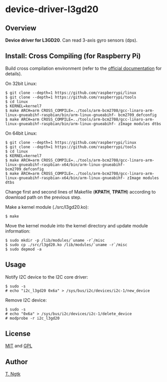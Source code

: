 # device-driver-l3gd20

## Overview
**Device driver for L3GD20**.
Can read 3-axis gyro sensors (dps).

## Install: Cross Compiling (for Raspberry Pi)
Build cross compilation environment
(refer to the [official documentation](https://www.raspberrypi.org/documentation/linux/kernel/building.md "link to KERNEL BUILDING") for details).

On 32bit Linux:
```shell
$ git clone --depth=1 https://github.com/raspberrypi/linux
$ git clone --depth=1 https://github.com/raspberrypi/tools
$ cd linux
$ KERNEL=kernel7
$ make ARCH=arm CROSS_COMPILE=../tools/arm-bcm2708/gcc-linaro-arm-linux-gnueabihf-raspbian/bin/arm-linux-gnueabihf- bcm2709_defconfig
$ make ARCH=arm CROSS_COMPILE=../tools/arm-bcm2708/gcc-linaro-arm-linux-gnueabihf-raspbian/bin/arm-linux-gnueabihf- zImage modules dtbs
```

On 64bit Linux:
```shell
$ git clone --depth=1 https://github.com/raspberrypi/linux
$ git clone --depth=1 https://github.com/raspberrypi/tools
$ cd linux
$ KERNEL=kernel7
$ make ARCH=arm CROSS_COMPILE=../tools/arm-bcm2708/gcc-linaro-arm-linux-gnueabihf-raspbian-x64/bin/arm-linux-gnueabihf- bcm2709_defconfig
$ make ARCH=arm CROSS_COMPILE=../tools/arm-bcm2708/gcc-linaro-arm-linux-gnueabihf-raspbian-x64/bin/arm-linux-gnueabihf- zImage modules dtbs
```

Change first and second lines of Makefile (**KPATH**, **TPATH**) according to download path on the previous step.

Make a kernel module (./src/l3gd20.ko):
```shell
$ make
```

Move the kernel module into the kernel directory and update module information:
```shell
$ sudo mkdir -p /lib/modules/`uname -r`/misc
$ sudo cp ./src/l3gd20.ko /lib/modules/`uname -r`/misc
$ sudo depmod -a
```

## Usage
Notify I2C device to the I2C core driver:
```shell
$ sudo -s
# echo "i2c_l3gd20 0x6a" > /sys/bus/i2c/devices/i2c-1/new_device
```

Remove I2C device:
```shell
$ sudo -s
# echo "0x6a" > /sys/bus/i2c/devices/i2c-1/delete_device
# modprobe -r i2c_l3gd20
```

## License
[MIT](https://github.com/ngtkt0909/device-driver-l3gd20/blob/master/LICENSE-MIT) and
[GPL](https://github.com/ngtkt0909/device-driver-l3gd20/blob/master/LICENSE-GPL)

## Author
[T. Ngtk](https://github.com/ngtkt0909)

